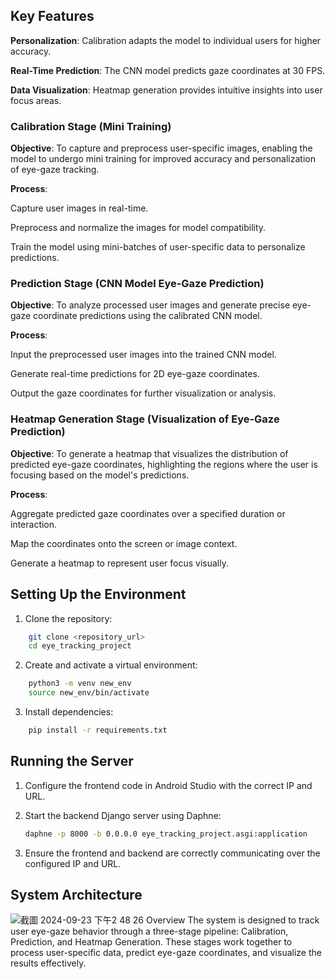 ## Key Features
**Personalization**: Calibration adapts the model to individual users for higher accuracy.

**Real-Time Prediction**: The CNN model predicts gaze coordinates at 30 FPS.

**Data Visualization**: Heatmap generation provides intuitive insights into user focus areas.


### Calibration Stage (Mini Training)

**Objective**: To capture and preprocess user-specific images, enabling the model to undergo mini training for improved accuracy and personalization of eye-gaze tracking.

**Process**:

Capture user images in real-time.

Preprocess and normalize the images for model compatibility.

Train the model using mini-batches of user-specific data to personalize predictions.

### Prediction Stage (CNN Model Eye-Gaze Prediction)

**Objective**: To analyze processed user images and generate precise eye-gaze coordinate predictions using the calibrated CNN model.

**Process**:


Input the preprocessed user images into the trained CNN model.

Generate real-time predictions for 2D eye-gaze coordinates.

Output the gaze coordinates for further visualization or analysis.


### Heatmap Generation Stage (Visualization of Eye-Gaze Prediction)
**Objective**: To generate a heatmap that visualizes the distribution of predicted eye-gaze coordinates, highlighting the regions where the user is focusing based on the model's predictions.

**Process**:


Aggregate predicted gaze coordinates over a specified duration or interaction.

Map the coordinates onto the screen or image context.

Generate a heatmap to represent user focus visually.


## Setting Up the Environment

1. Clone the repository:

```sh
    git clone <repository_url>
    cd eye_tracking_project
```

2. Create and activate a virtual environment:

```sh
    python3 -m venv new_env
    source new_env/bin/activate
```

3. Install dependencies:

```sh
    pip install -r requirements.txt
```

## Running the Server

1. Configure the frontend code in Android Studio with the correct IP and URL.

2. Start the backend Django server using Daphne:

    ```sh
    daphne -p 8000 -b 0.0.0.0 eye_tracking_project.asgi:application
    ```

3. Ensure the frontend and backend are correctly communicating over the configured IP and URL.

## System Architecture
![截圖 2024-09-23 下午2 48 26](https://github.com/user-attachments/assets/2ba8247f-5e3b-45c8-8a7f-a1295d0feb2a)
Overview
The system is designed to track user eye-gaze behavior through a three-stage pipeline: Calibration, Prediction, and Heatmap Generation. These stages work together to process user-specific data, predict eye-gaze coordinates, and visualize the results effectively.
